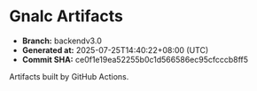 # Gnalc Artifacts

- **Branch:** backendv3.0
- **Generated at:** 2025-07-25T14:40:22+08:00 (UTC)
- **Commit SHA:** ce0f1e19ea52255b0c1d566586ec95cfcccb8ff5

Artifacts built by GitHub Actions.  
